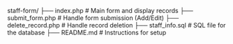 staff-form/
├── index.php              # Main form and display records
├── submit_form.php        # Handle form submission (Add/Edit)
├── delete_record.php      # Handle record deletion
├── staff_info.sql         # SQL file for the database
├── README.md              # Instructions for setup
